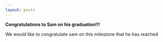 ```yaml
---
layout: posts
---
```


**Congratulations to Sam on his graduation!!!**

We would like to congratulate sam on this milestone that he has reached
